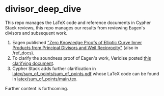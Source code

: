# divisor_deep_dive

This repo manages the LaTeX code and reference documents in Cypher Stack reviews, this repo manages our results from reviewing Eagen's divisors and subsequent work.
 1. Eagen published ["Zero Knowledge Proofs of Elliptic Curve Inner Products from Principal Divisors and Weil Reciprocity"](https://eprint.iacr.org/2022/596) (also in /ref_docs).
 2. To clarify the soundness proof of Eagen's work, Veridise posted [this clarifying document](https://github.com/cypherstack/divisor_deep_dive/blob/main/ref_docs/veridise_divisor_proofs.pdf).
 3. Cypher Stack adds further clarification in [latex/sum_of_points/sum_of_points.pdf](https://github.com/cypherstack/divisor_deep_dive/blob/main/latex/sum_of_points/sum_of_points.pdf) whose LaTeX code can be found in [latex/sum_of_points/main.tex](https://github.com/cypherstack/divisor_deep_dive/blob/main/latex/sum_of_points/main.tex).

Further content is forthcoming.


